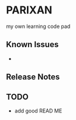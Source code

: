 # PARIXAN

my own learning code pad

## Known Issues

- 

## Release Notes

## TODO

 - add good READ ME
